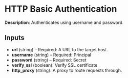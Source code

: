 # HTTP Basic Authentication

**Description**: Authenticates using username and password.

## Inputs

- **url** (string) – Required: A URL to the target host.
- **username** (string) – Required: Principal
- **password** (string) – Required: Secret
- **verify_ssl** (boolean): Verify SSL certificate
- **http_proxy** (string): A proxy to route requests through.